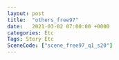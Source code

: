 ```yaml
---
layout: post
title:  "others_free97"
date:   2021-03-02 07:00:00 +0000
categories: Etc
Tags: Story Etc
SceneCode: ["scene_free97_q1_s20"]
---
```

